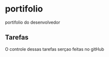 # portifolio
portifolio do desenvolvedor 


## Tarefas

O controle dessas tarefas serçao feitas no gitHub
